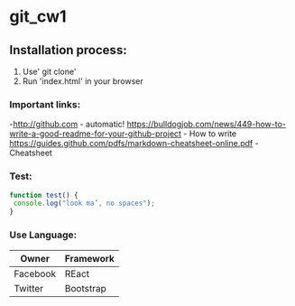 # git_cw1


## Installation process:
1. Use' git clone'
2. Run 'index.html' in your browser


### Important links:
-http://github.com - automatic!
https://bulldogjob.com/news/449-how-to-write-a-good-readme-for-your-github-project - How to write
https://guides.github.com/pdfs/markdown-cheatsheet-online.pdf - Cheatsheet

### Test:
```javascript
function test() {
 console.log("look ma’, no spaces");
}
```

### Use Language:
Owner | Framework
------------ | -------------
Facebook | REact
Twitter | Bootstrap
